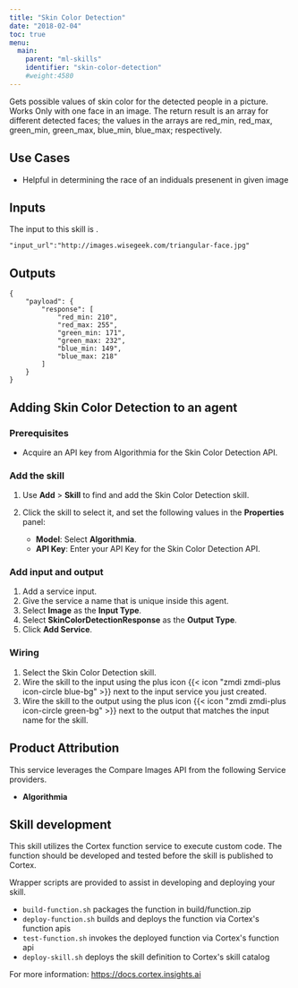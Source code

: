 ```yaml
---
title: "Skin Color Detection"
date: "2018-02-04"
toc: true
menu:
  main:
    parent: "ml-skills"
    identifier: "skin-color-detection"
    #weight:4580
---
```

Gets possible values of skin color for the detected people in a picture.
Works Only with one face in an image. The return result is an array for different detected faces;
the values in the arrays are red_min, red_max, green_min, green_max, blue_min, blue_max; respectively.

## Use Cases
- Helpful in determining the race of an indiduals presenent in given image

## Inputs
The input to this skill is .

```
"input_url":"http://images.wisegeek.com/triangular-face.jpg"
```

## Outputs
```
{
    "payload": {
        "response": [
            "red_min: 210",
            "red_max: 255",
            "green_min: 171",
            "green_max: 232",
            "blue_min: 149",
            "blue_max: 218"
        ]
    }
}
```

## Adding Skin Color Detection to an agent
### Prerequisites
* Acquire an API key from Algorithmia for the Skin Color Detection API.

### Add the skill
1. Use **Add** > **Skill** to find and add the Skin Color Detection skill.
1. Click the skill to select it, and set the following values in the **Properties** panel:
 
    * **Model**: Select **Algorithmia**.
    * **API Key**: Enter your API Key for the Skin Color Detection API.

### Add input and output
1. Add a service input.
1. Give the service a name that is unique inside this agent.
1. Select **Image** as the **Input Type**.
1. Select **SkinColorDetectionResponse** as the **Output Type**.
1. Click **Add Service**.

### Wiring
1. Select the Skin Color Detection  skill.
2. Wire the skill to the input using the plus icon {{< icon "zmdi zmdi-plus icon-circle blue-bg" >}} next to the input service you just created.
3. Wire the skill to the output using the plus icon {{< icon "zmdi zmdi-plus icon-circle green-bg" >}} next to the output that matches the input name for the skill.

## Product Attribution
This service leverages the Compare Images API from the following Service providers.
* **Algorithmia** 

## Skill development
This skill utilizes the Cortex function service to execute custom code.
The function should be developed and tested before the skill is published to Cortex.
  
Wrapper scripts are provided to assist in developing and deploying your skill.
* `build-function.sh` packages the function in build/function.zip
* `deploy-function.sh` builds and deploys the function via Cortex's function apis
* `test-function.sh` invokes the deployed function via Cortex's function api
* `deploy-skill.sh` deploys the skill definition to Cortex's skill catalog

For more information: https://docs.cortex.insights.ai
